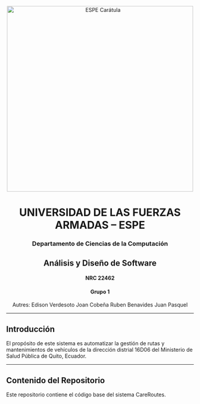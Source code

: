 <p align="center">
  <img src="https://github.com/user-attachments/assets/6eea1ab2-5539-4c62-911d-75f0a347322e" alt="ESPE Carátula" width="500">
</p>

<h1 align="center">UNIVERSIDAD DE LAS FUERZAS ARMADAS – ESPE</h1>
<h3 align="center">Departamento de Ciencias de la Computación</h3>
<h2 align="center">Análisis y Diseño de Software</h2>
<h4 align="center">NRC 22462</h4>
<h4 align="center">Grupo 1</h4>
<p align="center">
  Autres: 
  Edison Verdesoto
  Joan Cobeña
  Ruben Benavides
  Juan Pasquel
</p> 

---

## Introducción

El propósito de este sistema es automatizar la gestión de rutas y mantenimientos de vehículos de la dirección distrial 16D06 del Ministerio de Salud Pública de Quito, Ecuador. 

---

## Contenido del Repositorio

Este repositorio contiene el código base del sistema CareRoutes.


